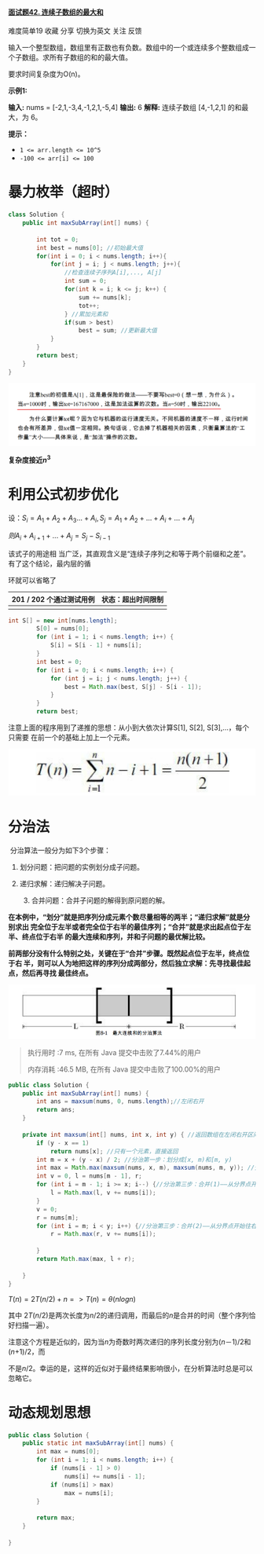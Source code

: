 #### [面试题42. 连续子数组的最大和](https://leetcode-cn.com/problems/lian-xu-zi-shu-zu-de-zui-da-he-lcof/)

难度简单19 收藏 分享 切换为英文 关注 反馈

输入一个整型数组，数组里有正数也有负数。数组中的一个或连续多个整数组成一个子数组。求所有子数组的和的最大值。

要求时间复杂度为O(n)。

**示例1:**

**输入:** nums = \[\-2,1,\-3,4,\-1,2,1,\-5,4\]
**输出:** 6
**解释:** 连续子数组 \[4,\-1,2,1\] 的和最大，为 6。

**提示：**

*   `1 <= arr.length <= 10^5`
*   `-100 <= arr[i] <= 100`



# 暴力枚举（超时）

```java
class Solution {
    public int maxSubArray(int[] nums) {

        int tot = 0;
        int best = nums[0]; //初始最大值
        for(int i = 0; i < nums.length; i++){
            for(int j = i; j < nums.length; j++){
                //检查连续子序列A[i],..., A[j]
                int sum = 0;
                for(int k = i; k <= j; k++) {
                    sum += nums[k];
                    tot++;
                } //累加元素和
                if(sum > best)
                    best = sum; //更新最大值
            }
        }
        return best;
    }
}
```

![1583930995240](assets/1583930995240.png)

**复杂度接近$n^3$**

# 利用公式初步优化

设：$S_i = A_1+A_2+A_3...+A_i,S_j=A_1+A_2+...+A_i+...+A_j$

$则A_i+A_{i+1}+...+A_j = S_j-S_{i-1}$

该式子的用途相 当广泛，其直观含义是“连续子序列之和等于两个前缀和之差”。有了这个结论，最内层的循 

环就可以省略了



| **201 / 202** 个通过测试用例 | 状态：超出时间限制 |
| ---------------------------- | ------------------ |
|                              |                    |



```java
int S[] = new int[nums.length];
        S[0] = nums[0];
        for (int i = 1; i < nums.length; i++) {
            S[i] = S[i - 1] + nums[i];
        }
        int best = 0;
        for (int i = 0; i < nums.length; i++) {
            for (int j = i; j < nums.length; j++) {
                best = Math.max(best, S[j] - S[i - 1]);
            }
        }
        return best;
```

注意上面的程序用到了递推的思想：从小到大依次计算S[1], S[2], S[3],…，每个只需要 在前一个的基础上加上一个元素。

<img src="assets/1583932494256.png" alt="1583932494256" style="zoom:50%;" />

# 分治法

​	分治算法一般分为如下3个步骤：

1. 划分问题：把问题的实例划分成子问题。 

2. 递归求解：递归解决子问题。 

	3.  合并问题：合并子问题的解得到原问题的解。 



**在本例中，“划分”就是把序列分成元素个数尽量相等的两半；“递归求解”就是分别求出 完全位于左半或者完全位于右半的最佳序列；“合并”就是求出起点位于左半、终点位于右半 的最大连续和序列，并和子问题的最优解比较。** 

**前两部分没有什么特别之处，关键在于“合并”步骤。既然起点位于左半，终点位于右 半，则可以人为地把这样的序列分成两部分，然后独立求解：先寻找最佳起点，然后再寻找 最佳终点。** 



![1583934498351](assets/1583934498351.png)

> 执行用时 :7 ms, 在所有 Java 提交中击败了7.44%的用户
>
> 内存消耗 :46.5 MB, 在所有 Java 提交中击败了100.00%的用户



```java
public class Solution {
    public int maxSubArray(int[] nums) {
        int ans = maxsum(nums, 0, nums.length);//左闭右开
        return ans;
    }

    private int maxsum(int[] nums, int x, int y) { //返回数组在左闭右开区间[x,y)中的最大连续和
        if (y - x == 1)
            return nums[x]; //只有一个元素，直接返回
        int m = x + (y - x) / 2; //分治第一步：划分成[x, m)和[m, y)
        int max = Math.max(maxsum(nums, x, m), maxsum(nums, m, y)); //分治第二步：递归求解
        int v = 0, l = nums[m - 1], r; 
        for (int i = m - 1; i >= x; i--) {//分治第三步：合并(1)——从分界点开始往左的最大连续和L
            l = Math.max(l, v += nums[i]);
        }
        v = 0;
        r = nums[m];
        for (int i = m; i < y; i++) {//分治第三步：合并(2)——从分界点开始往右的最大连续和R
            r = Math.max(r, v += nums[i]);

        }
        return Math.max(max, l + r);

    }
}
```



$T(n)=2T(n/2)+n=>T(n)=θ(nlogn)$

其中 2*T*(*n*/2)是两次长度为*n*/2的递归调用，而最后的*n*是合并的时间（整个序列恰好扫描一遍）。 

注意这个方程是近似的，因为当*n*为奇数时两次递归的序列长度分别为(*n*－1)/2和(*n*+1)/2，而 

不是*n*/2。幸运的是，这样的近似对于最终结果影响很小，在分析算法时总是可以忽略它。 



# 动态规划思想

```java
public class Solution {
    public static int maxSubArray(int[] nums) {
        int max = nums[0];
        for (int i = 1; i < nums.length; i++) {
            if (nums[i - 1] > 0)
                nums[i] += nums[i - 1];
            if (nums[i] > max)
                max = nums[i];
        }

        return max;
    }

}
```

